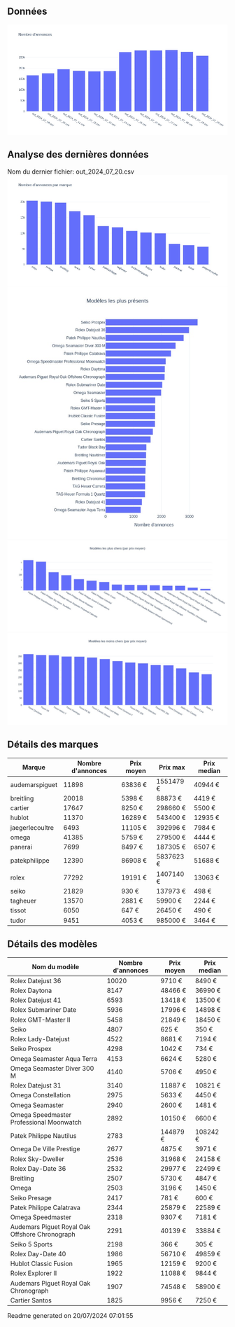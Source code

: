 
## Données
![image](./out/count_per_day.jpeg)

## Analyse des dernières données
Nom du dernier fichier: out_2024_07_20.csv
![image](./out/count_per_brand.jpeg)
![image](./out/count_per_name.jpeg)
![image](./out/avg_price_per_name_desc.jpeg)
![image](./out/avg_price_per_name_asc.jpeg)

## Détails des marques
|Marque|Nombre d'annonces|Prix moyen|Prix max|Prix median|
|------|-----------------|----------|--------|-----------|
|audemarspiguet|11898|63836 €|1551479 €|40944 €| 
|breitling|20018|5398 €|88873 €|4419 €| 
|cartier|17647|8250 €|298660 €|5500 €| 
|hublot|11370|16289 €|543400 €|12935 €| 
|jaegerlecoultre|6493|11105 €|392996 €|7984 €| 
|omega|41385|5759 €|279500 €|4444 €| 
|panerai|7699|8497 €|187305 €|6507 €| 
|patekphilippe|12390|86908 €|5837623 €|51688 €| 
|rolex|77292|19191 €|1407140 €|13063 €| 
|seiko|21829|930 €|137973 €|498 €| 
|tagheuer|13570|2881 €|59900 €|2244 €| 
|tissot|6050|647 €|26450 €|490 €| 
|tudor|9451|4053 €|985000 €|3464 €| 

## Détails des modèles
Nom du modèle|Nombre d'annonces|Prix moyen|Prix median|
|-------------|-----------------|----------|-----------|
|Rolex Datejust 36|10020|9710 €|8490 €| 
|Rolex Daytona|8147|48466 €|36990 €| 
|Rolex Datejust 41|6593|13418 €|13500 €| 
|Rolex Submariner Date|5936|17996 €|14898 €| 
|Rolex GMT-Master II|5458|21849 €|18450 €| 
|Seiko|4807|625 €|350 €| 
|Rolex Lady-Datejust|4522|8681 €|7194 €| 
|Seiko Prospex|4298|1042 €|734 €| 
|Omega Seamaster Aqua Terra|4153|6624 €|5280 €| 
|Omega Seamaster Diver 300 M|4140|5706 €|4950 €| 
|Rolex Datejust 31|3140|11887 €|10821 €| 
|Omega Constellation|2975|5633 €|4450 €| 
|Omega Seamaster|2940|2600 €|1481 €| 
|Omega Speedmaster Professional Moonwatch|2892|10150 €|6600 €| 
|Patek Philippe Nautilus|2783|144879 €|108242 €| 
|Omega De Ville Prestige|2677|4875 €|3971 €| 
|Rolex Sky-Dweller|2536|31968 €|24158 €| 
|Rolex Day-Date 36|2532|29977 €|22499 €| 
|Breitling|2507|5730 €|4847 €| 
|Omega|2503|3196 €|1450 €| 
|Seiko Presage|2417|781 €|600 €| 
|Patek Philippe Calatrava|2344|25879 €|22589 €| 
|Omega Speedmaster|2318|9307 €|7181 €| 
|Audemars Piguet Royal Oak Offshore Chronograph|2291|40139 €|33884 €| 
|Seiko 5 Sports|2198|366 €|305 €| 
|Rolex Day-Date 40|1986|56710 €|49859 €| 
|Hublot Classic Fusion|1965|12159 €|9200 €| 
|Rolex Explorer II|1922|11088 €|9844 €| 
|Audemars Piguet Royal Oak Chronograph|1907|74548 €|58900 €| 
|Cartier Santos|1825|9956 €|7250 €| 


 Readme generated on 20/07/2024 07:01:55